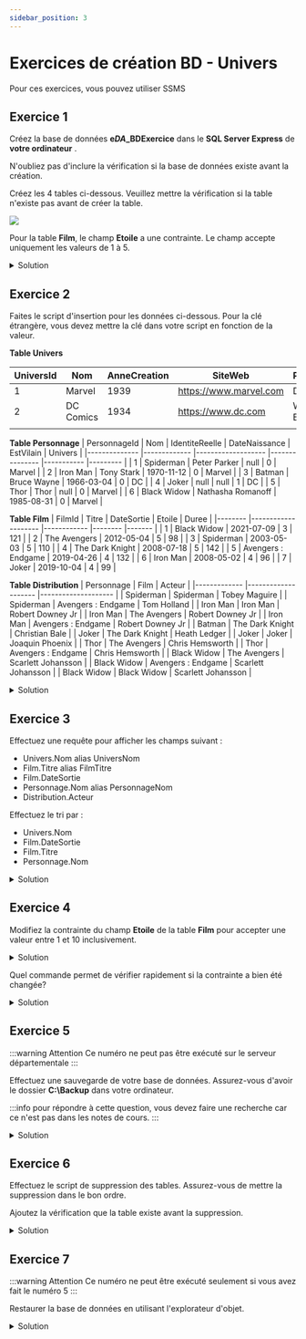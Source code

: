 ```yaml
---
sidebar_position: 3
---
```


# Exercices de création BD - Univers

Pour ces exercices, vous pouvez utiliser SSMS

## Exercice 1

Créez la base de données **e*DA*_BDExercice** dans le **SQL Server Express** de **votre ordinateur** .

N'oubliez pas d'inclure la vérification si la base de données existe avant la création.

Créez les 4 tables ci-dessous. Veuillez mettre la vérification si la table n'existe pas avant de créer la table.

<img src="/4N1_2024/img/02_DEA_SuperHeros.jpg"  />



Pour la table **Film**, le champ **Etoile** a une contrainte. Le champ accepte uniquement les valeurs de 1 à 5.

<details>
  <summary>Solution</summary>

```sql

IF DB_ID('e1234_BDExercice') IS NULL
	CREATE DATABASE e1234_BDExercice;
GO

USE e1234_BDExercice;
GO

IF OBJECT_ID('Univers', 'U') IS NULL
	CREATE TABLE Univers
	(
		UniversId INT NOT NULL CONSTRAINT PK_Univers PRIMARY KEY,
		Nom VARCHAR(100) NOT NULL,
		AnneeCreation SMALLINT NOT NULL,
		SiteWeb VARCHAR(2000) NOT NULL,
		Proprietaire VARCHAR(250) NOT NULL
	);

IF OBJECT_ID('Film', 'U') IS NULL
	CREATE TABLE Film
	(
		FilmId INT NOT NULL CONSTRAINT PK_Film PRIMARY KEY,
		Titre VARCHAR(100) NOT NULL,
		DateSortie DATE NOT NULL,
		Etoile TINYINT NOT NULL CONSTRAINT CK_Film_Etoile CHECK(Etoile >= 1 AND Etoile <= 5),
		Duree SMALLINT NOT NULL
	);

IF OBJECT_ID('Personnage', 'U') IS NULL
	CREATE TABLE Personnage
	(
		PersonnageId INT NOT NULL CONSTRAINT PK_Personnage PRIMARY KEY,
		Nom VARCHAR(100) NOT NULL,
		IdentiteReelle VARCHAR(100) NULL,
		DateNaissance DATE NULL,
		EstVilain BIT NOT NULL,
		UniversId INT NOT NULL CONSTRAINT FK_Personnage_UniversId FOREIGN KEY REFERENCES Univers(UniversId)
			ON DELETE NO ACTION
			ON UPDATE CASCADE
	);

IF OBJECT_ID('Distribution', 'U') IS NULL
	CREATE TABLE [Distribution]
	(
		PersonnageId INT NOT NULL CONSTRAINT FK_Distribution_PersonnageId FOREIGN KEY REFERENCES Personnage(PersonnageId)
			ON DELETE NO ACTION
			ON UPDATE CASCADE,
		FilmId INT NOT NULL CONSTRAINT FK_Distribution_FilmId FOREIGN KEY REFERENCES Film(FilmId)
			ON DELETE NO ACTION
			ON UPDATE CASCADE,
		Acteur VARCHAR(100) NOT NULL,
		CONSTRAINT PK_Distribution PRIMARY KEY (PersonnageId, FilmId)
	);
GO
```

</details>


## Exercice 2

Faites le script d'insertion pour les données ci-dessous. Pour la clé étrangère, vous devez mettre la clé dans votre script en fonction de la valeur.

**Table Univers**

| UniversId | Nom       | AnneCreation | SiteWeb                | Proprietaire |
|-----------|-----------|--------------|------------------------|--------------|
| 1         | Marvel    | 1939         | https://www.marvel.com | Disney       |
| 2         | DC Comics | 1934         | https://www.dc.com     | Warner Bros  |
|           |           |              |                        |              |


**Table Personnage**
| PersonnageId 	| Nom         	| IdentiteReelle    	| DateNaissance 	| EstVilain 	| Univers 	|
|--------------	|-------------	|-------------------	|---------------	|-----------	|---------	|
| 1            	| Spiderman   	| Peter Parker      	| null          	| 0         	| Marvel  	|
| 2            	| Iron Man    	| Tony Stark        	| 1970-11-12    	| 0         	| Marvel  	|
| 3            	| Batman      	| Bruce Wayne       	| 1966-03-04    	| 0         	| DC      	|
| 4            	| Joker       	| null              	| null          	| 1         	| DC      	|
| 5            	| Thor        	| Thor              	| null          	| 0         	| Marvel  	|
| 6            	| Black Widow 	| Nathasha Romanoff 	| 1985-08-31    	| 0         	| Marvel  	|

**Table Film**
| FilmId 	| Titre              	| DateSortie 	| Etoile 	| Duree 	|
|--------	|--------------------	|------------	|--------	|-------	|
| 1      	| Black Widow        	| 2021-07-09 	| 3      	| 121   	|
| 2      	| The Avengers       	| 2012-05-04 	| 5      	| 98    	|
| 3      	| Spiderman          	| 2003-05-03 	| 5      	| 110   	|
| 4      	| The Dark Knight    	| 2008-07-18 	| 5      	| 142   	|
| 5      	| Avengers : Endgame 	| 2019-04-26 	| 4      	| 132   	|
| 6      	| Iron Man           	| 2008-05-02 	| 4      	| 96    	|
| 7      	| Joker              	| 2019-10-04 	| 4      	| 99    	|


**Table Distribution**
| Personnage  	| Film               	| Acteur             	|
|-------------	|--------------------	|--------------------	|
| Spiderman   	| Spiderman          	| Tobey Maguire      	|
| Spiderman   	| Avengers : Endgame 	| Tom Holland        	|
| Iron Man    	| Iron Man           	| Robert Downey Jr   	|
| Iron Man    	| The Avengers       	| Robert Downey Jr   	|
| Iron Man    	| Avengers : Endgame 	| Robert Downey Jr   	|
| Batman      	| The Dark Knight    	| Christian Bale     	|
| Joker       	| The Dark Knight    	| Heath Ledger       	|
| Joker       	| Joker              	| Joaquin Phoenix    	|
| Thor        	| The Avengers       	| Chris Hemsworth    	|
| Thor        	| Avengers : Endgame 	| Chris Hemsworth    	|
| Black Widow 	| The Avengers       	| Scarlett Johansson 	|
| Black Widow 	| Avengers : Endgame 	| Scarlett Johansson 	|
| Black Widow 	| Black Widow        	| Scarlett Johansson 	|



<details>
  <summary>Solution</summary>

```sql
USE e1234_BDExercice;
GO

INSERT INTO Univers(UniversId, Nom, AnneeCreation, SiteWeb, Proprietaire) 
VALUES				
	(1, 'Marvel', 1939, 'https://www.marvel.com', 'Disney'),
	(2, 'DC Comics', 1934, 'https://dc.com', 'Warner Bros');
GO

INSERT INTO Personnage(PersonnageId, Nom, IdentiteReelle, DateNaissance, EstVilain, UniversId)
VALUES
	(1, 'Spiderman', 'Peter Parker', null, 0, 1),
	(2, 'Iron Man', 'Tony Stark', '1970-11-12',0, 1),
	(3, 'Batman', 'Bruce Wayne', '1966-03-04', 0, 2),
	(4, 'Joker', null, null, 0, 2),
	(5, 'Thor', 'Thor', null, 0, 1),
	(6, 'Black Widow', 'Nathasha Romanoff', '1985-08-31', 0, 1);
GO

INSERT INTO Film(FilmId, Titre, DateSortie, Etoile, Duree)
VALUES
	(1,'Black Widow', '2021-07-09', 3, 121),
	(2,'The Avengers', '2012-05-04', 5, 98),
	(3,'Spideman', '2003-05-03', 5, 110),
	(4,'The Dark Knight', '2008-07-18', 5, 142),
	(5,'Avengers : Endgames', '2019-04-26', 4, 132),
	(6,'Iron Man', '2008-05-02', 4, 96),
	(7,'Joker', '2019-10-04', 4, 99)
GO

INSERT INTO Distribution(PersonnageId, FilmId, Acteur)
VALUES
	(1,3,'Tobey Maguire'),
	(1,5,'Tom Holland'),
	(2,6,'Robert Downey Jr'),
	(2,2,'Robert Downey Jr'),
	(2,5,'Robert Downey Jr'),
	(3,4,'Christian Bale'),
	(4,4,'Heath Ledger'),
	(4,7,'Joaquin Phoenix'),
	(5,2,'Chris Hemsworth'),
	(5,5,'Chris Hemsworth'),
	(6,2,'Scarlett Johansson'),
	(6,5,'Scarlett Johansson'),
	(6,1,'Scarlett Johansson')
GO
```

</details>
  
## Exercice 3

Effectuez une requête pour afficher les champs suivant :

- Univers.Nom alias UniversNom
- Film.Titre alias FilmTitre
- Film.DateSortie
- Personnage.Nom alias PersonnageNom
- Distribution.Acteur

Effectuez le tri par :

- Univers.Nom
- Film.DateSortie
- Film.Titre
- Personnage.Nom

<details>
  <summary>Solution</summary>

```sql

USE e1234_BDExercice;
GO

SELECT
	Univers.Nom AS UniversNom,
	Film.Titre AS FilmTitre,
	Film.DateSortie,
	Personnage.Nom AS PersonnageNom,	
	Distribution.Acteur	
FROM Distribution
INNER JOIN Personnage ON Distribution.PersonnageId = Personnage.PersonnageId
INNER JOIN Univers ON Personnage.UniversId = Univers.UniversId
INNER JOIN Film ON Distribution.FilmId = Film.FilmId
ORDER BY
	Univers.Nom,
	Film.DateSortie,
	Film.Titre,
	Personnage.Nom,
	Distribution.Acteur

```

</details>

## Exercice 4

Modifiez la contrainte du champ **Etoile** de la table **Film** pour accepter une valeur entre 1 et 10 inclusivement.

<details>
  <summary>Solution</summary>

  ```sql
  USE e1234_BDExercice;
ALTER TABLE Film
DROP CONSTRAINT CK_Film_Etoile

ALTER TABLE Film
ADD CONSTRAINT CK_Film_Etoile CHECK(Etoile >= 1 AND Etoile <= 10)
```

</details>

Quel commande permet de vérifier rapidement si la contrainte a bien été changée?
<details>
  <summary>Solution</summary>

  ```sql
  sp_help Film
```

</details>


## Exercice 5
:::warning Attention
Ce numéro ne peut pas être exécuté sur le serveur départementale
:::

Effectuez une sauvegarde de votre base de données. Assurez-vous d'avoir le dossier **C:\Backup** dans votre ordinateur.

:::info
pour répondre à cette question, vous devez faire une recherche car ce n'est pas dans les notes de cours. 
:::
<details>
  <summary>Solution</summary>

```sql
USE e1234_BDExercice;
GO

DECLARE @nomBD NVARCHAR(256) -- Nom base de données
DECLARE @dossierBck NVARCHAR(512) -- Chemin dossier backup. 
DECLARE @date NVARCHAR(40) -- Date du jour
DECLARE @fichierBck NVARCHAR(512) -- Nom du fichier

SET @dossierBck = 'C:\Backup\'
SELECT @nomBD = DB_NAME() 
SELECT @date = CONVERT(NVARCHAR(20),GETDATE(),112) 
SET @fichierBck = @dossierBck + @nomBD + '_' + @date + '.BAK' 
BACKUP DATABASE @nomBD TO DISK = @fichierBck
```

</details>

## Exercice 6

Effectuez le script de suppression des tables. Assurez-vous de mettre la suppression dans le bon ordre.

Ajoutez la vérification que la table existe avant la suppression.

<details>

  <summary>Solution</summary>

  ```sql
  USE e1234_BDExercice
GO

IF OBJECT_ID('Distribution', 'U') IS NOT NULL 
	DROP TABLE Distribution;
IF OBJECT_ID('Personnage', 'U') IS NOT NULL 
	DROP TABLE Personnage;
IF OBJECT_ID('Univers', 'U') IS NOT NULL
	DROP TABLE Univers;
IF OBJECT_ID('Film', 'U') IS NOT NULL 
	DROP TABLE Film;
GO
  ```
</details>

## Exercice 7
:::warning Attention
Ce numéro ne peut être exécuté seulement si vous avez fait le numéro 5
:::

Restaurer la base de données en utilisant l'explorateur d'objet. 

<details>
  <summary>Solution</summary>

  Clic droit sur la BD-> Tâches -> Restaurer -> Base de données.

</details>